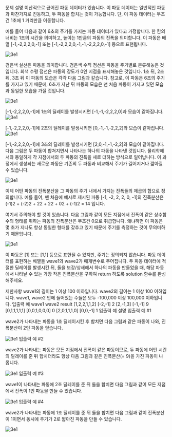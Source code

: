 문제 설명
이산적으로 끊어진 파동 데이터가 있습니다. 이 파동 데이터는 일반적인 파동과 마찬가지로 진동하고, 두 파동을 합치는 것이 가능합니다. 단, 이 파동 데이터는 무조건 1초에 1 거리만큼 이동합니다.

예를 들어 다음과 같이 6초의 주기를 가지는 파동 데이터가 있다고 가정합니다. 한 칸의 너비는 1초의 시간을 의미하고, 높이는 1만큼의 파동의 진폭을 의미합니다. 이 파동은 배열 [-1,-2,2,2,0,-1] 또는 [-1,-2,2,2,0,-1,-1,-2,2,2,0,-1] 등으로 표현됩니다.

![3e1](3e1.png)

검은색 실선은 파동을 의미합니다.
검은색 수직 점선은 파동을 주기별로 분류해놓은 것입니다.
회색 수평 점선은 파동의 강도가 0인 지점을 표시해놓은 것입니다.
1초 뒤, 2초 뒤, 3초 뒤 이 파동의 모습은 각각 다음 그림과 같습니다. 참고로, 이 파동은 6초의 주기를 가지고 있기 때문에, 6초가 지난 뒤 파동의 모습은 맨 처음 파동이 가지고 있던 모습과 동일한 모습을 가질 것입니다.

![3e1](3e2.png)

[-1,-2,2,2,0,-1]에 1초의 딜레이를 발생시키면 [-1,-1,-2,2,2,0]과 모습이 같아집니다.
![3e1](3e3.png)

[-1,-2,2,2,0,-1]에 2초의 딜레이를 발생시키면 [0,-1,-1,-2,2,2]와 모습이 같아집니다.
![3e1](3e4.png)

[-1,-2,2,2,0,-1]에 3초의 딜레이를 발생시키면 [2,0,-1,-1,-2,2]와 모습이 같아집니다.
다음 그림은 두 파동이 합쳐지면서 나타나는 하나의 파동을 나타낸 것입니다. 물리학에서와 동일하게 각 지점에서의 두 파동의 진폭을 새로 더하는 방식으로 일어납니다. 이 과정에서 생성되는 새로운 파동은 기존의 두 파동과 비교해서 주기가 길어지거나 짧아질 수 있습니다.

![3e1](3e5.png)

이제 어떤 파동의 진폭분산을 그 파동의 주기 내에서 가지는 진폭들의 제곱의 합으로 정의합니다. 예를 들어, 맨 처음에 예시로 제시된 파동 [-1, -2, 2, 2, 0, -1]의 진폭분산은 (-1)2 + (-2)2 + 22 + 22 + 02 + (-1)2 = 14 입니다.

여기서 주의해야 할 것이 있습니다. 다음 그림과 같이 모든 지점에서 진폭이 같은 상수함수의 형태를 취하는 파동의 진폭분산은 무조건 0으로 취급합니다. 왜냐하면 이 파동은 몇 초가 지나도 항상 동일한 형태를 갖추고 있기 때문에 주기를 측정하는 것이 무의미하기 때문입니다.

![3e1](3e6.png)

이 파동은 [1] 또는 [1,1] 등으로 표현될 수 있지만, 주기는 정의되지 않습니다.
파동 데이터를 표현하는 배열들 wave1와 wave2가 매개변수로 주어집니다. 두 파동 데이터에 적절한 딜레이를 발생시킨 뒤, 둘을 보강/상쇄해서 하나의 파동을 만들었을 때, 해당 파동에서 나타날 수 있는 가장 작은 진폭분산을 구하여 return 하도록 solution 함수를 완성해주세요.

제한사항
wave1의 길이는 1 이상 100 이하입니다.
wave2의 길이는 1 이상 100 이하입니다.
wave1, wave2 안에 들어있는 수들은 모두 -100,000 이상 100,000 이하입니다.
입출력 예
wave1 wave2 result
[1,2,2,1,1,2] [-2,-1] 2
[2,-1,3] [-1,-1] 9
[0,1,1,1,1,1] [0,0,1,0,0,0] 0
[2,0,1,1,1,0] [0,0,-1] 1
입출력 예 설명
입출력 예 #1

wave2가 나타내는 파동을 1초 딜레이시킨 후 합치면 다음 그림과 같은 파동이 나와, 진폭분산이 2인 파동을 얻습니다.

![3e1](3e7.png)
입출력 예 #2

wave2가 나타내는 파동은 모든 지점에서 진폭이 같은 파동이므로, 두 파동에 어떤 시간의 딜레이를 준 뒤 합치더라도 항상 다음 그림과 같은 진폭분산(= 9)을 가진 파동이 나옵니다.

![3e1](3e8.png)
입출력 예 #3

wave1이 나타내는 파동에 2초 딜레이를 준 뒤 둘을 합치면 다음 그림과 같이 모든 지점에서 진폭이 1인 파동을 만들 수 있습니다.

![3e1](3e9.png)
입출력 예 #4

wave2가 나타내는 파동에 1초 딜레이를 준 뒤 둘을 합치면 다음 그림과 같이 진폭분산이 1이면서 동시에 주기가 2로 짧아진 파동을 만들 수 있습니다.

![3e1](3e10.png)
